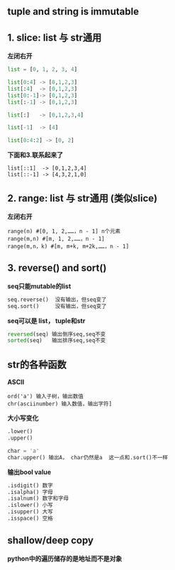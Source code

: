 ## tuple and string is immutable

## 1. slice: list 与 str通用 
**左闭右开**
```python
list = [0, 1, 2, 3, 4]

list[0:4] -> [0,1,2,3]
list[:4]  -> [0,1,2,3]
list[0:-1]-> [0,1,2,3]
list[:-1] -> [0,1,2,3]

list[:]   -> [0,1,2,3,4]

list[-1]  -> [4]

list[0:4:2] -> [0, 2]
```
**下面和3.联系起来了**
```
list[::1]  -> [0,1,2,3,4]
list[::-1] -> [4,3,2,1,0]
```

## 2. range: list 与 str通用 (类似slice)
**左闭右开**
```
range(n) #[0, 1, 2,……，n - 1] n个元素
range(m,n) #[m, 1, 2,……，n - 1]
range(m,n，k) #[m, m+k, m+2k,……，n - 1]
```
## 3. reverse() and sort()
**seq只能mutable的list**
```python
seq.reverse()  没有输出，但seq变了
seq.sort()     没有输出，但seq变了
```

**seq可以是 list， tuple和str**
```python
reversed(seq) 输出倒序seq,seq不变
sorted(seq)   输出排序seq,seq不变
```

## str的各种函数
**ASCII**
```
ord('a') 输入子树，输出数值
chr(asciinumber) 输入数值，输出字符]
```
**大小写变化**
```python
.lower()
.upper()

char = 'a'
char.upper() 输出A， char仍然是a  这一点和.sort()不一样
```
**输出bool value**
```python
.isdigit() 数字
.isalpha() 字母
.isalnum() 数字和字母
.islower() 小写
.isupper() 大写
.isspace() 空格
```

## shallow/deep copy
**python中的遍历储存的是地址而不是对象**


